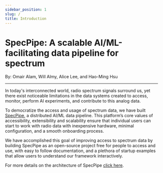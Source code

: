 ```yaml
---
sidebar_position: 1
slug: /
title: Introduction
---
```


# SpecPipe: A scalable AI/ML-facilitating data pipeline for spectrum

By: Omair Alam, Will Almy, Alice Lee, and Hao-Ming Hsu

---

In today's interconnected world, radio spectrum signals surround us, yet there exist noticeable limitations in the data systems created to access, monitor, perform AI experiments, and contribute to this analog data.

To democratize the access and usage of spectrum data, we have built [SpecPipe](https://github.com/ml4wireless/specpipe), a distributed AI/ML data pipeline. This platform’s core values of accessibility, extensibility and scalability ensure that individual users can start to work with radio data with inexpensive hardware, minimal configuration, and a smooth onboarding process.

We have accomplished this goal of improving access to spectrum data by building SpecPipe as an open-source project free for people to access and use, with easy to follow documentation, and a plethora of startup examples that allow users to understand our framework interactively.

For more details on the architecture of SpecPipe [click here](./architecture).

